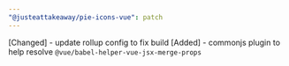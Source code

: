 ```yaml
---
"@justeattakeaway/pie-icons-vue": patch
---
```


[Changed] - update rollup config to fix build
[Added] - commonjs plugin to help resolve `@vue/babel-helper-vue-jsx-merge-props`
